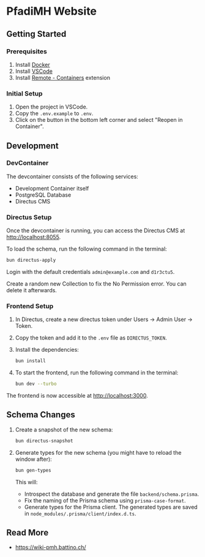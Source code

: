 # PfadiMH Website

## Getting Started

### Prerequisites

1. Install [Docker](https://www.docker.com/products/docker-desktop)
2. Install [VSCode](https://code.visualstudio.com/)
3. Install [Remote - Containers](https://marketplace.visualstudio.com/items?itemName=ms-vscode-remote.remote-containers) extension

### Initial Setup

1. Open the project in VSCode.
2. Copy the `.env.example` to `.env`.
3. Click on the button in the bottom left corner and select "Reopen in Container".

## Development

### DevContainer

The devcontainer consists of the following services:

- Development Container itself
- PostgreSQL Database
- Directus CMS

### Directus Setup

Once the devcontainer is running, you can access the Directus CMS at [http://localhost:8055](http://localhost:8055).

To load the schema, run the following command in the terminal:

```bash
bun directus-apply
```

Login with the default credentials `admin@example.com` and `d1r3ctu5`.

Create a random new Collection to fix the No Permission error. You can delete it afterwards.

### Frontend Setup

1. In Directus, create a new directus token under Users -> Admin User -> Token.
2. Copy the token and add it to the `.env` file as `DIRECTUS_TOKEN`.
3. Install the dependencies:

   ```bash
   bun install
   ```

4. To start the frontend, run the following command in the terminal:

   ```bash
   bun dev --turbo
   ```

The frontend is now accessible at [http://localhost:3000](http://localhost:3000).

## Schema Changes

1. Create a snapshot of the new schema:

   ```bash
   bun directus-snapshot
   ```

2. Generate types for the new schema (you might have to reload the window after):

   ```bash
   bun gen-types
   ```

   This will:

   - Introspect the database and generate the file `backend/schema.prisma`.
   - Fix the naming of the Prisma schema using `prisma-case-format`.
   - Generate types for the Prisma client. The generated types are saved in `node_modules/.prisma/client/index.d.ts`.

## Read More

- <https://wiki-pmh.battino.ch/>
